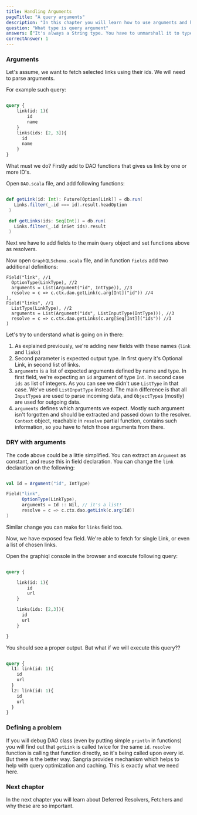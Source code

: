 ```yaml
---
title: Handling Arguments
pageTitle: "A query arguments"
description: "In this chapter you will learn how to use arguments and how to handle them and pass to the business logic."
question: "What type is query argument"
answers: ["It's always a String type. You have to unmarshall it to type yo need", "You can define the type of argument in schema.", "It's one of basic types.", "Only numbers."]
correctAnswer: 1
---
```



### Arguments

Let's assume, we want to fetch selected links using their ids. We will need to parse arguments.

For example such query:

```graphql

query {
    link(id: 1){
    	id
    	name
  	}
  	links(ids: [2, 3]){
      id
      name
    }  
}
```

What must we do? Firstly add to DAO functions that gives us link by one or more ID's.

<Instruction>

Open `DAO.scala` file, and add following functions:

```scala

def getLink(id: Int): Future[Option[Link]] = db.run(
   Links.filter(_.id === id).result.headOption
 )

 def getLinks(ids: Seq[Int]) = db.run(
   Links.filter(_.id inSet ids).result
 )
```

</Instruction>

Next we have to add fields to the main `Query` object and set functions above as resolvers.

<Instruction>

Now open `GraphQLSchema.scala` file, and in function `fields` add two additional definitions:

```
Field("link", //1
  OptionType(LinkType), //2
  arguments = List(Argument("id", IntType)), //3
  resolve = c => c.ctx.dao.getLink(c.arg[Int]("id")) //4
),
Field("links", //1
  ListType(LinkType), //2
  arguments = List(Argument("ids", ListInputType(IntType))), //3
  resolve = c => c.ctx.dao.getLinks(c.arg[Seq[Int]]("ids")) //3
)

```

</Instruction>

Let's try to understand what is going on in there:

1. As explained previously, we're adding new fields with these names (`link` and `links`)
1. Second parameter is expected output type. In first query it's Optional Link, in second list of links.
1. `arguments` is a list of expected arguments defined by name and type. In first field, we're expecting an `id` argument of type `Int`. In second case `ids` as list of integers. As you can see we didn't use `ListType` in that case. We've used `ListInputType` instead. The main difference is that all `InputType`s are used to parse incoming data, and `ObjectType`s (mostly) are used for outgoing data.
1. `arguments` defines which arguments we expect. Mostly such argument isn't forgotten and should be extracted and passed down to the resolver. `Context` object, reachable in `resolve` partial function, contains such information, so you have to fetch those arguments from there.

### DRY with arguments

The code above could be a little simplified. You can extract an `Argument` as constant, and reuse this in field declaration. You can change the `link` declaration on the following:

```scala

val Id = Argument("id", IntType)

Field("link",
      OptionType(LinkType),
      arguments = Id :: Nil, // it's a list!
      resolve = c => c.ctx.dao.getLink(c.arg(Id))
)
```
Similar change you can make for `links` field too.

Now, we have exposed few field. We're able to fetch for single Link, or even a list of chosen links.

<Instruction>

Open the graphiql console in the browser and execute following query:

```graphql

query {

    link(id: 1){
    	id
    	url
  	}

  	links(ids: [2,3]){
      id
      url
    }

}
```

</Instruction>

You should see a proper output. But what if we will execute this query??

```graphql

query {
  l1: link(id: 1){
    id
    url
  }
  l2: link(id: 1){
    id
    url
  }
}
```

### Defining a problem

If you will debug DAO class (even by putting simple `println` in functions) you will find out that `getLink` is called twice for the same `id`. `resolve` function is calling that function directly, so it's being called upon every id. But there is the better way. Sangria provides mechanism which helps to help with query optimization and caching. This is exactly what we need here.


### Next chapter

In the next chapter you will learn about Deferred Resolvers, Fetchers and why these are so important.
